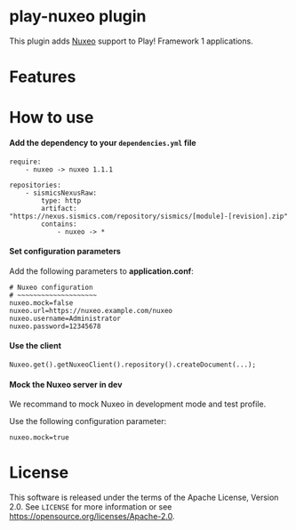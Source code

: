 # play-nuxeo plugin

This plugin adds [Nuxeo](https://www.nuxeo.com/) support to Play! Framework 1 applications.

# Features

# How to use

####  Add the dependency to your `dependencies.yml` file

```
require:
    - nuxeo -> nuxeo 1.1.1

repositories:
    - sismicsNexusRaw:
        type: http
        artifact: "https://nexus.sismics.com/repository/sismics/[module]-[revision].zip"
        contains:
            - nuxeo -> *

```
####  Set configuration parameters

Add the following parameters to **application.conf**:

```
# Nuxeo configuration
# ~~~~~~~~~~~~~~~~~~~~
nuxeo.mock=false
nuxeo.url=https://nuxeo.example.com/nuxeo
nuxeo.username=Administrator
nuxeo.password=12345678
```
####  Use the client

```
Nuxeo.get().getNuxeoClient().repository().createDocument(...);
```

####  Mock the Nuxeo server in dev

We recommand to mock Nuxeo in development mode and test profile.

Use the following configuration parameter:

```
nuxeo.mock=true
```

# License

This software is released under the terms of the Apache License, Version 2.0. See `LICENSE` for more
information or see <https://opensource.org/licenses/Apache-2.0>.
